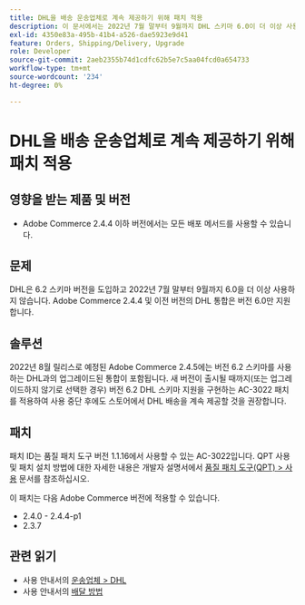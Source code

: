 ```yaml
---
title: DHL을 배송 운송업체로 계속 제공하기 위해 패치 적용
description: 이 문서에서는 2022년 7월 말부터 9월까지 DHL 스키마 6.0이 더 이상 사용되지 않은 후 Adobe Commerce 2.4.4 이하 버전을 사용하는 상인이 DHL 배송을 계속 제공할 수 있는 패치를 제공합니다.
exl-id: 4350e83a-495b-41b4-a526-dae5923e9d41
feature: Orders, Shipping/Delivery, Upgrade
role: Developer
source-git-commit: 2aeb2355b74d1cdfc62b5e7c5aa04fcd0a654733
workflow-type: tm+mt
source-wordcount: '234'
ht-degree: 0%

---
```


# DHL을 배송 운송업체로 계속 제공하기 위해 패치 적용


## 영향을 받는 제품 및 버전

* Adobe Commerce 2.4.4 이하 버전에서는 모든 배포 메서드를 사용할 수 있습니다.

## 문제

DHL은 6.2 스키마 버전을 도입하고 2022년 7월 말부터 9월까지 6.0을 더 이상 사용하지 않습니다. Adobe Commerce 2.4.4 및 이전 버전의 DHL 통합은 버전 6.0만 지원합니다.

## 솔루션

2022년 8월 릴리스로 예정된 Adobe Commerce 2.4.5에는 버전 6.2 스키마를 사용하는 DHL과의 업그레이드된 통합이 포함됩니다. 새 버전이 출시될 때까지(또는 업그레이드하지 않기로 선택한 경우) 버전 6.2 DHL 스키마 지원을 구현하는 AC-3022 패치를 적용하여 사용 중단 후에도 스토어에서 DHL 배송을 계속 제공할 것을 권장합니다.

## 패치

패치 ID는 품질 패치 도구 버전 1.1.16에서 사용할 수 있는 AC-3022입니다.
QPT 사용 및 패치 설치 방법에 대한 자세한 내용은 개발자 설명서에서 [품질 패치 도구(QPT) > 사용](https://experienceleague.adobe.com/en/docs/commerce-operations/tools/quality-patches-tool/usage) 문서를 참조하십시오.

이 패치는 다음 Adobe Commerce 버전에 적용할 수 있습니다.

* 2.4.0 - 2.4.4-p1
* 2.3.7

## 관련 읽기

* 사용 안내서의 [운송업체 > DHL](https://experienceleague.adobe.com/en/docs/commerce-admin/stores-sales/delivery/shipping-carriers/dhl)
* 사용 안내서의 [배달 방법](https://experienceleague.adobe.com/en/docs/commerce-admin/config/sales/delivery-methods)
